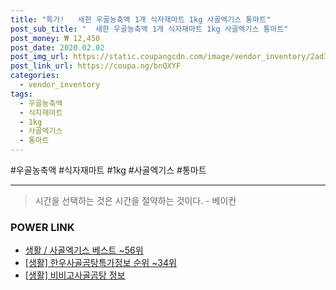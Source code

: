 ```yaml
--- 
title: "특가!   새한 우골농축액 1개 식자재마트 1kg 사골엑기스 통마트" 
post_sub_title: "  새한 우골농축액 1개 식자재마트 1kg 사골엑기스 통마트" 
post_money: ₩ 12,450 
post_date: 2020.02.02 
post_img_url: https://static.coupangcdn.com/image/vendor_inventory/2ad3/eaaec5a7a7f224532c96c345d3e35265dc348821d5889167f7e3f143100b.jpg 
post_link_url: https://coupa.ng/bnQXYF 
categories: 
  - vendor_inventory 
tags: 
  - 우골농축액 
  - 식자재마트 
  - 1kg 
  - 사골엑기스 
  - 통마트 
--- 
```

  #우골농축액 #식자재마트 #1kg #사골엑기스 #통마트 
<hr> 

> 시간을 선택하는 것은 시간을 절약하는 것이다. - 베이컨 


### POWER LINK

* <a href="https://blog.naver.com/santokki14/221793165063" target="_blank">생활 / 사골엑기스 베스트 ~56위</a>
* <a href="https://blog.naver.com/sakai111/221772156317" target="_blank"> [생활] 한우사골곰탕특가정보 순위 ~34위</a>
* <a href="https://blog.naver.com/fasyy4321/221759673393" target="_blank"> [생활] 비비고사골곰탕 정보 </a>
